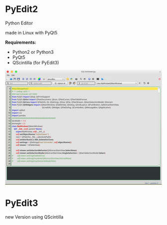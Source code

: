 # PyEdit2

Python Editor

made in Linux with PyQt5

__Requirements:__

- Python2 or Python3
- PyQt5
- QScintilla (for PyEdit3)

![alt text](https://github.com/Axel-Erfurt/PyEdit2/blob/master/screenshot2.png)

# PyEdit3

new Version using QScintilla
